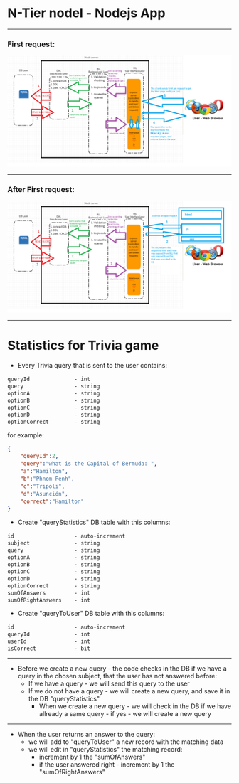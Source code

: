 # N-Tier nodel - Nodejs App
***
### First request:
![picture](first_request.png)
***
### After First request:
![picture](requests.png)
***

# Statistics for Trivia game
* Every Trivia query that is sent to the user contains:
```
queryId              - int
query                - string
optionA              - string
optionB              - string
optionC              - string
optionD              - string
optionCorrect        - string
```
for example:
```json
{
    "queryId":2,
    "query":"what is the Capital of Bermuda: ",
    "a":"Hamilton",
    "b":"Phnom Penh",
    "c":"Tripoli",
    "d":"Asunción",
    "correct":"Hamilton"
}

```
* Create "queryStatistics"  DB table with this columns:
```
id                   - auto-increment
subject              - string
query                - string
optionA              - string
optionB              - string
optionC              - string
optionD              - string
optionCorrect        - string
sumOfAnswers         - int
sumOfRightAnswers    - int
```

* Create "queryToUser" DB table with this columns:
```
id                   - auto-increment
queryId              - int
userId               - int
isCorrect            - bit
```


***

* Before we create a new query - the code checks in the DB if we have a query in the chosen subject,
that the user has not answered before:   
    - If we have a query - we will send this query to the user
    - If we do not have a query - we will create a new query, and save it in the DB "queryStatistics"
        - When we create a new query - we will check in the DB if we have allready a same query - if yes - we will create a new query

***

* When the user returns an answer to the query:
    - we will add to "queryToUser" a new record with the matching data
    - we will edit in "queryStatistics" the matching record:
        - increment by 1 the "sumOfAnswers"
        - if the user answered right - increment by 1 the "sumOfRightAnswers"
